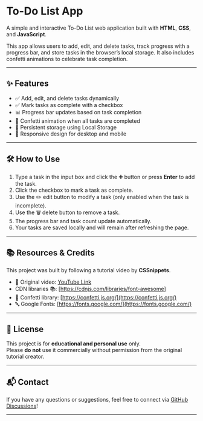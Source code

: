 # To-Do List App

A simple and interactive To-Do List web application built with **HTML**, **CSS**, and **JavaScript**.

This app allows users to add, edit, and delete tasks, track progress with a progress bar, and store tasks in the browser’s local storage. It also includes confetti animations to celebrate task completion.

---

## ✨ Features

- ✅ Add, edit, and delete tasks dynamically  
- ✅ Mark tasks as complete with a checkbox  
- 📊 Progress bar updates based on task completion  
- 🎉 Confetti animation when all tasks are completed  
- 💾 Persistent storage using Local Storage  
- 📱 Responsive design for desktop and mobile  

---

## 🛠️ How to Use

1. Type a task in the input box and click the **➕** button or press **Enter** to add the task.  
2. Click the checkbox to mark a task as complete.  
3. Use the ✏️ edit button to modify a task (only enabled when the task is incomplete).  
4. Use the 🗑️ delete button to remove a task.  
5. The progress bar and task count update automatically.  
6. Your tasks are saved locally and will remain after refreshing the page.

---

## 📚 Resources & Credits

This project was built by following a tutorial video by **CSSnippets**.

- 🎥 Original video: [YouTube Link](https://youtu.be/gRkaen6MeQc?si=wX_tIpomOkvkwWXX)
-  CDN libraries 📚:  [https://cdnjs.com/libraries/font-awesome]
- 🎊 Confetti library: [https://confetti.js.org/](https://confetti.js.org/)  
- 🔤 Google Fonts: [https://fonts.google.com/](https://fonts.google.com/)

---

## 📜 License

This project is for **educational and personal use** only.  
Please **do not** use it commercially without permission from the original tutorial creator.

---

## 📬 Contact

If you have any questions or suggestions, feel free to connect via [GitHub Discussions](https://github.com/your-github-username)!

---

